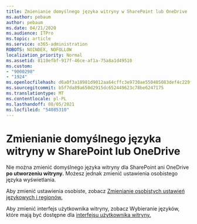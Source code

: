 ```yaml
---
title: Zmienianie domyślnego języka witryny w SharePoint lub OneDrive
ms.author: pebaum
author: pebaum
ms.date: 04/21/2020
ms.audience: ITPro
ms.topic: article
ms.service: o365-administration
ROBOTS: NOINDEX, NOFOLLOW
localization_priority: Normal
ms.assetid: 8110efbf-917f-46ce-af1a-75a8a1d49510
ms.custom:
- "9000298"
- "1924"
ms.openlocfilehash: d6a0f3a18981d9012aa64cffc3e9730ae550485083def4c229f1b2235ff98403
ms.sourcegitcommit: b5f7da89a650d2915dc652449623c78be6247175
ms.translationtype: MT
ms.contentlocale: pl-PL
ms.lasthandoff: 08/05/2021
ms.locfileid: "54085310"
---
```

# <a name="change-the-default-site-language-in-sharepoint-or-onedrive"></a>Zmienianie domyślnego języka witryny w SharePoint lub OneDrive 

Nie można zmienić domyślnego języka witryny dla SharePoint ani OneDrive **po utworzeniu witryny.** Możesz jednak zmienić ustawienia osobistego języka wyświetlania.

Aby zmienić ustawienia osobiste, zobacz [Zmienianie osobistych ustawień językowych i regionów.](https://support.office.com/article/Change-your-personal-language-and-region-settings-caa1fccc-bcdb-42f3-9e5b-45957647ffd7)

Aby zmienić interfejs użytkownika witryny, zobacz Wybieranie języków, które mają być dostępne dla [interfejsu użytkownika witryny.](https://support.office.com/article/choose-the-languages-you-want-to-make-available-for-a-site-s-user-interface-16d3a83c-05ab-4b50-8fbb-ff576a3351e8)

